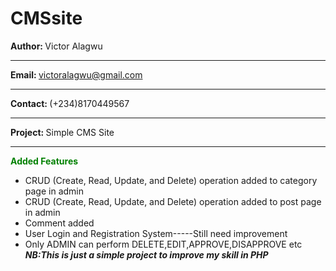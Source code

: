 # CMSsite
<b>Author: </b>Victor Alagwu<hr>
<b>Email: </b>victoralagwu@gmail.com<hr>
<b>Contact: </b>(+234)8170449567<hr>
<b>Project: </b> Simple CMS Site<hr>
<b style='color:green;'>Added Features </b>
<ul>
<li>CRUD (Create, Read, Update, and Delete) operation added to category page in admin </li>
<li>CRUD (Create, Read, Update, and Delete) operation added to post page in admin </li>
<li>Comment added</li>
<li>User Login and Registration System-----Still need improvement</li>
<li>Only ADMIN can perform DELETE,EDIT,APPROVE,DISAPPROVE etc </li>
<b><i>NB:This is just a simple project to improve my skill in PHP</i></b>
